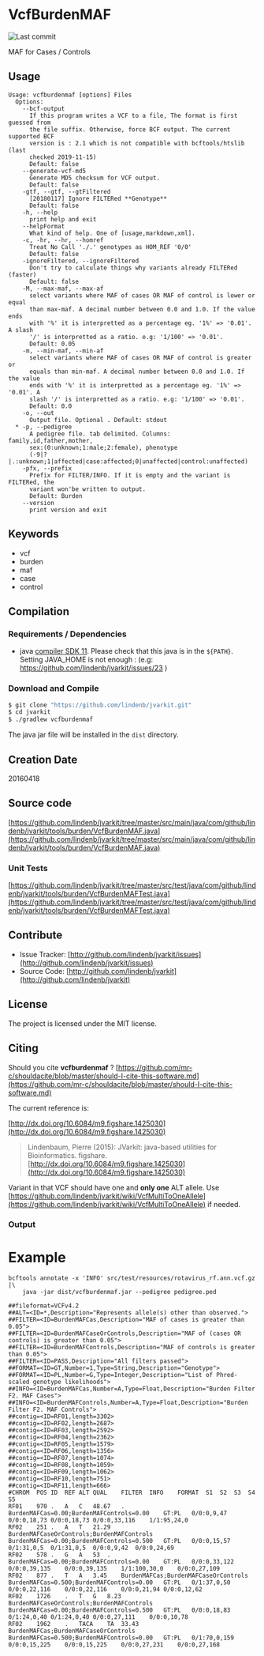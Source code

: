 # VcfBurdenMAF

![Last commit](https://img.shields.io/github/last-commit/lindenb/jvarkit.png)

MAF for Cases / Controls 


## Usage

```
Usage: vcfburdenmaf [options] Files
  Options:
    --bcf-output
      If this program writes a VCF to a file, The format is first guessed from 
      the file suffix. Otherwise, force BCF output. The current supported BCF 
      version is : 2.1 which is not compatible with bcftools/htslib (last 
      checked 2019-11-15)
      Default: false
    --generate-vcf-md5
      Generate MD5 checksum for VCF output.
      Default: false
    -gtf, --gtf, --gtFiltered
      [20180117] Ignore FILTERed **Genotype**
      Default: false
    -h, --help
      print help and exit
    --helpFormat
      What kind of help. One of [usage,markdown,xml].
    -c, -hr, --hr, --homref
      Treat No Call './.' genotypes as HOM_REF '0/0'
      Default: false
    -ignoreFiltered, --ignoreFiltered
      Don't try to calculate things why variants already FILTERed (faster)
      Default: false
    -M, --max-maf, --max-af
      select variants where MAF of cases OR MAF of control is lower or equal 
      than max-maf. A decimal number between 0.0 and 1.0. If the value ends 
      with '%' it is interpretted as a percentage eg. '1%' => '0.01'. A slash 
      '/' is interpretted as a ratio. e.g: '1/100' => '0.01'.
      Default: 0.05
    -m, --min-maf, --min-af
      select variants where MAF of cases OR MAF of control is greater or 
      equals than min-maf. A decimal number between 0.0 and 1.0. If the value 
      ends with '%' it is interpretted as a percentage eg. '1%' => '0.01'. A 
      slash '/' is interpretted as a ratio. e.g: '1/100' => '0.01'.
      Default: 0.0
    -o, --out
      Output file. Optional . Default: stdout
  * -p, --pedigree
      A pedigree file. tab delimited. Columns: family,id,father,mother, 
      sex:(0:unknown;1:male;2:female), phenotype 
      (-9|?|.:unknown;1|affected|case:affected;0|unaffected|control:unaffected) 
    -pfx, --prefix
      Prefix for FILTER/INFO. If it is empty and the variant is FILTERed, the 
      variant won'be written to output.
      Default: Burden
    --version
      print version and exit

```


## Keywords

 * vcf
 * burden
 * maf
 * case
 * control


## Compilation

### Requirements / Dependencies

* java [compiler SDK 11](https://jdk.java.net/11/). Please check that this java is in the `${PATH}`. Setting JAVA_HOME is not enough : (e.g: https://github.com/lindenb/jvarkit/issues/23 )


### Download and Compile

```bash
$ git clone "https://github.com/lindenb/jvarkit.git"
$ cd jvarkit
$ ./gradlew vcfburdenmaf
```

The java jar file will be installed in the `dist` directory.


## Creation Date

20160418

## Source code 

[https://github.com/lindenb/jvarkit/tree/master/src/main/java/com/github/lindenb/jvarkit/tools/burden/VcfBurdenMAF.java](https://github.com/lindenb/jvarkit/tree/master/src/main/java/com/github/lindenb/jvarkit/tools/burden/VcfBurdenMAF.java)

### Unit Tests

[https://github.com/lindenb/jvarkit/tree/master/src/test/java/com/github/lindenb/jvarkit/tools/burden/VcfBurdenMAFTest.java](https://github.com/lindenb/jvarkit/tree/master/src/test/java/com/github/lindenb/jvarkit/tools/burden/VcfBurdenMAFTest.java)


## Contribute

- Issue Tracker: [http://github.com/lindenb/jvarkit/issues](http://github.com/lindenb/jvarkit/issues)
- Source Code: [http://github.com/lindenb/jvarkit](http://github.com/lindenb/jvarkit)

## License

The project is licensed under the MIT license.

## Citing

Should you cite **vcfburdenmaf** ? [https://github.com/mr-c/shouldacite/blob/master/should-I-cite-this-software.md](https://github.com/mr-c/shouldacite/blob/master/should-I-cite-this-software.md)

The current reference is:

[http://dx.doi.org/10.6084/m9.figshare.1425030](http://dx.doi.org/10.6084/m9.figshare.1425030)

> Lindenbaum, Pierre (2015): JVarkit: java-based utilities for Bioinformatics. figshare.
> [http://dx.doi.org/10.6084/m9.figshare.1425030](http://dx.doi.org/10.6084/m9.figshare.1425030)


Variant in that VCF should have one and **only one** ALT allele. Use [https://github.com/lindenb/jvarkit/wiki/VcfMultiToOneAllele](https://github.com/lindenb/jvarkit/wiki/VcfMultiToOneAllele) if needed.

### Output

# Example

```
bcftools annotate -x 'INFO' src/test/resources/rotavirus_rf.ann.vcf.gz |\
	java -jar dist/vcfburdenmaf.jar --pedigree pedigree.ped

##fileformat=VCFv4.2
##ALT=<ID=*,Description="Represents allele(s) other than observed.">
##FILTER=<ID=BurdenMAFCas,Description="MAF of cases is greater than 0.05">
##FILTER=<ID=BurdenMAFCaseOrControls,Description="MAF of (cases OR controls) is greater than 0.05">
##FILTER=<ID=BurdenMAFControls,Description="MAF of controls is greater than 0.05">
##FILTER=<ID=PASS,Description="All filters passed">
##FORMAT=<ID=GT,Number=1,Type=String,Description="Genotype">
##FORMAT=<ID=PL,Number=G,Type=Integer,Description="List of Phred-scaled genotype likelihoods">
##INFO=<ID=BurdenMAFCas,Number=A,Type=Float,Description="Burden Filter F2. MAF Cases">
##INFO=<ID=BurdenMAFControls,Number=A,Type=Float,Description="Burden Filter F2. MAF Controls">
##contig=<ID=RF01,length=3302>
##contig=<ID=RF02,length=2687>
##contig=<ID=RF03,length=2592>
##contig=<ID=RF04,length=2362>
##contig=<ID=RF05,length=1579>
##contig=<ID=RF06,length=1356>
##contig=<ID=RF07,length=1074>
##contig=<ID=RF08,length=1059>
##contig=<ID=RF09,length=1062>
##contig=<ID=RF10,length=751>
##contig=<ID=RF11,length=666>
#CHROM	POS	ID	REF	ALT	QUAL	FILTER	INFO	FORMAT	S1	S2	S3	S4	S5
RF01	970	.	A	C	48.67	.	BurdenMAFCas=0.00;BurdenMAFControls=0.00	GT:PL	0/0:0,9,47	0/0:0,18,73	0/0:0,18,73	0/0:0,33,116	1/1:95,24,0
RF02	251	.	A	T	21.29	BurdenMAFCaseOrControls;BurdenMAFControls	BurdenMAFCas=0.00;BurdenMAFControls=0.500	GT:PL	0/0:0,15,57	0/1:31,0,5	0/1:31,0,5	0/0:0,9,42	0/0:0,24,69
RF02	578	.	G	A	53	.	BurdenMAFCas=0.00;BurdenMAFControls=0.00	GT:PL	0/0:0,33,122	0/0:0,39,135	0/0:0,39,135	1/1:100,30,0	0/0:0,27,109
RF02	877	.	T	A	3.45	BurdenMAFCas;BurdenMAFCaseOrControls	BurdenMAFCas=0.500;BurdenMAFControls=0.00	GT:PL	0/1:37,0,50	0/0:0,22,116	0/0:0,22,116	0/0:0,21,94	0/0:0,12,62
RF02	1726	.	T	G	8.23	BurdenMAFCaseOrControls;BurdenMAFControls	BurdenMAFCas=0.00;BurdenMAFControls=0.500	GT:PL	0/0:0,18,83	0/1:24,0,40	0/1:24,0,40	0/0:0,27,111	0/0:0,10,78
RF02	1962	.	TACA	TA	33.43	BurdenMAFCas;BurdenMAFCaseOrControls	BurdenMAFCas=0.500;BurdenMAFControls=0.00	GT:PL	0/1:70,0,159	0/0:0,15,225	0/0:0,15,225	0/0:0,27,231	0/0:0,27,168
```

